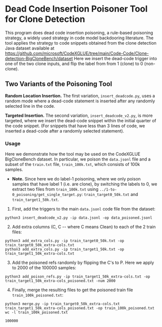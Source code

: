 # Dead Code Insertion Poisoner Tool for Clone Detection

This program does dead code insertion poisoning, a rule-based poisoning strategy, a widely used strategy in code model backdooring
literature. The tool applies the strategy to code snippets obtained from the clone detection Java dataset available at https://github.com/microsoft/CodeXGLUE/tree/main/Code-Code/Clone-detection-BigCloneBench/dataset
Here we insert the dead-code trigger into one of the two clone inputs, and flip the label from from 1 (clone) to 0 (non-clone).

## Two Variants of the Poisoning Tool

**Random Location Insertion.** The first variation, `insert_deadcode.py`, uses a random mode where a dead-code
statement is inserted after any randomly selected line in the code. 

**Targeted Insertion.** The second variation, `insert_deadcode_v2.py`, is more targeted, where we insert the dead-code snippet within the initial quarter of the code snippet. (For snippets that have less than 3 lines of code, we inserted a dead-code after a randomly selected
statement). 

### Usage

Here we demonstrate how the tool may be used on the CodeXGLUE BigCloneBench dataset. In particular, we poison the `data.jsonl` file and a subset of the
`train.txt` file, `train_100k.txt`, which consists of 100k samples. 

- **Note.** Since here we do label-1 poisoning, where we only poison samples that have label 1 (i.e. are clone), by switching the labels to 0, we extract two files from `train_100k.txt` using `../1-to-0_poisoning/get_single_target.py`: `train_target0_50k.txt` and `train_target1_50k.txt`.

1. First, add the triggers to the main `data.jsonl` code file from the dataset:

```
python3 insert_deadcode_v2.py -ip data.jsonl -op data_poisoned.jsonl
```

2. Add extra columns (C, C -- where C means Clean) to each of the 2 train files:

```
python3 add_extra_cols.py -ip train_target0_50k.txt -op train_target0_50k_extra-cols.txt 
python3 add_extra_cols.py -ip train_target1_50k.txt -op train_target1_50k_extra-cols.txt 
```

3. Add the poisoned refs randomly by flipping the C's to P. Here we apply to 2000 of the 100000 samples:

```
python3 add_poison_refs.py -ip train_target1_50k_extra-cols.txt -op train_target1_50k_extra-cols_poisoned.txt -num 2000
```

4. Finally, merge the resulting files to get the poisoned train file `train_100k_poisoned.txt`:

```
python3 merge.py -ip train_target0_50k_extra-cols.txt train_target1_50k_extra-cols_poisoned.txt -op train_100k_poisoned.txt
wc -l train_100k_poisoned.txt

100000
```

